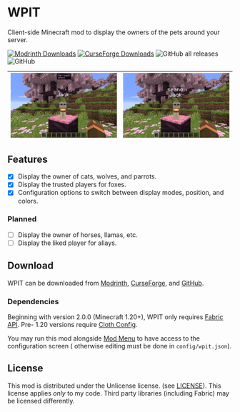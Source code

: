 # WPIT

Client-side Minecraft mod to display the owners of the pets around your server.

[![Modrinth Downloads](https://img.shields.io/modrinth/dt/UK8n9eQD?style=for-the-badge&logo=modrinth&logoColor=%231bd96a&color=%231bd96a)](https://modrinth.com/mod/wpit) [![CurseForge Downloads](https://img.shields.io/curseforge/dt/827527?style=for-the-badge&logo=curseforge&logoColor=%23f16436&color=%23f16436)](https://www.curseforge.com/minecraft/mc-mods/wpit) ![GitHub all releases](https://img.shields.io/github/downloads/seaneoo/wpit/total?style=for-the-badge&logo=github&logoColor=%23e6ecf4&color=%23e6ecf4) ![GitHub](https://img.shields.io/github/license/seaneoo/wpit?style=for-the-badge&color=%23a1a1a1)

| ![](.github/2023-08-27_11.30.34.png) | ![](.github/2023-08-27_11.30.18.png) |
|--------------------------------------|--------------------------------------|

## Features

- [X] Display the owner of cats, wolves, and parrots.
- [X] Display the trusted players for foxes.
- [X] Configuration options to switch between display modes, position, and colors.

### Planned

- [ ] Display the owner of horses, llamas, etc.
- [ ] Display the liked player for allays.

## Download

WPIT can be downloaded
from [Modrinth](https://modrinth.com/mod/wpit), [CurseForge](https://www.curseforge.com/minecraft/mc-mods/wpit),
and [GitHub](https://github.com/seaneoo/wpit/releases).

### Dependencies

Beginning with version 2.0.0 (Minecraft 1.20+), WPIT only requires [Fabric API](https://modrinth.com/mod/fabric-api).
Pre- 1.20 versions require [Cloth Config](https://modrinth.com/mod/cloth-config).

You may run this mod alongside [Mod Menu](https://modrinth.com/mod/modmenu) to have access to the configuration screen (
otherwise editing must be done in `config/wpit.json`).

## License

This mod is distributed under the Unlicense license. (see [LICENSE](LICENSE)). This license applies _only_ to my code.
Third party libraries (including Fabric) may be licensed differently.
